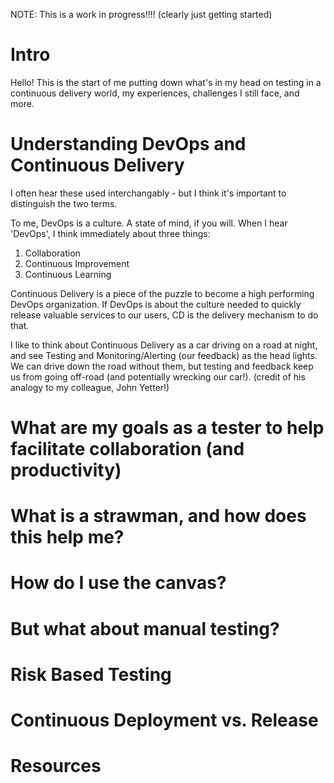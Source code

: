 NOTE: This is a work in progress!!!! (clearly just getting started)
# Intro
Hello! This is the start of me putting down what's in my head on testing in a continuous delivery world, my experiences, challenges I still face, and more. 

# Understanding DevOps and Continuous Delivery
I often hear these used interchangably - but I think it's important to distinguish the two terms. 

To me, DevOps is a culture. A state of mind, if you will. When I hear 'DevOps', I think immediately about three things: 
1. Collaboration 
2. Continuous Improvement
3. Continuous Learning

Continuous Delivery is a piece of the puzzle to become a high performing DevOps organization. If DevOps is about the culture needed to quickly release valuable services to our users, CD is the delivery mechanism to do that. 

I like to think about Continuous Delivery as a car driving on a road at night, and see Testing and Monitoring/Alerting (our feedback) as the head lights. We can drive down the road without them, but testing and feedback keep us from going off-road (and potentially wrecking our car!). (credit of his analogy to my colleague, John Yetter!)

# What are my goals as a tester to help facilitate collaboration (and productivity)


# What is a strawman, and how does this help me? 
# How do I use the canvas?
# But what about manual testing?
# Risk Based Testing
# Continuous Deployment vs. Release
# Resources
